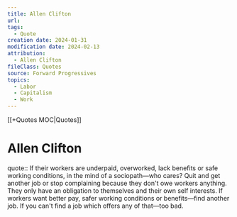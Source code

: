 ```yaml
---
title: Allen Clifton
url: 
tags:
  - Quote
creation date: 2024-01-31
modification date: 2024-02-13
attribution:
  - Allen Clifton
fileClass: Quotes
source: Forward Progressives
topics:
  - Labor
  - Capitalism
  - Work
---
```


[[+Quotes MOC|Quotes]]

# Allen Clifton

quote:: If their workers are underpaid, overworked, lack benefits or safe working conditions, in the mind of a sociopath—who cares? Quit and get another job or stop complaining because they don't owe workers anything. They only have an obligation to themselves and their own self interests. If workers want better pay, safer working conditions or benefits—find another job. If you can't find a job which offers any of that—too bad.
